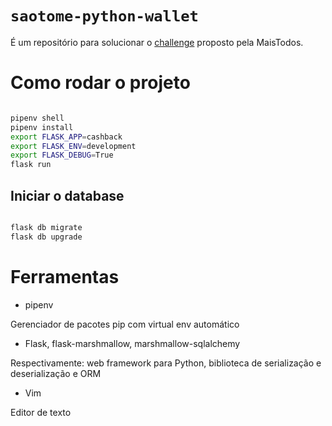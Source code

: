# `saotome-python-wallet`

É um repositório para solucionar o [challenge](https://github.com/MaisTodos/backend-python-wallet) proposto pela MaisTodos.

# Como rodar o projeto

```sh

pipenv shell
pipenv install
export FLASK_APP=cashback
export FLASK_ENV=development
export FLASK_DEBUG=True
flask run

```
## Iniciar o database

```sh

flask db migrate
flask db upgrade

```

# Ferramentas

- pipenv

Gerenciador de pacotes pip com virtual env automático

- Flask, flask-marshmallow, marshmallow-sqlalchemy

Respectivamente: web framework para Python, biblioteca de serialização e deserialização e ORM

- Vim

Editor de texto 
